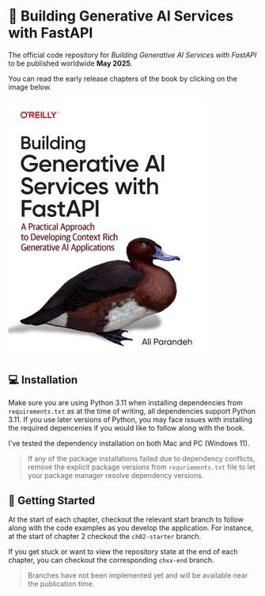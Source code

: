 # 🦆 Building Generative AI Services with FastAPI
The official code repository for *Building Generative AI Services with FastAPI* to be published worldwide **May 2025**.   

You can read the early release chapters of the book by clicking on the image below.

[<img alt="Building Generative AI Services with FastAPI (O'Reilly)" width="400" src="images/cover.png" />](https://learning.oreilly.com/library/view/building-generative-ai/9781098160296/)

## 💻 Installation 

Make sure you are using Python 3.11 when installing dependencies from `requirements.txt` as at the time of writing,
all dependencies support Python 3.11. 
If you use later versions of Python, you may face issues with installing the required depencenies if you would like to follow along with the book.

I've tested the dependency installation on both Mac and PC (Windows 11).

> If any of the package installations failed due to dependency conflicts, remove the explicit package versions from `requriements.txt` file to let your package manager resolve dependency versions.


## 🚀 Getting Started

At the start of each chapter, checkout the relevant start branch to follow along with the code examples as you develop the application.
For instance, at the start of chapter 2 checkout the `ch02-starter` branch. 

If you get stuck or want to view the repository state at the end of each chapter, you can checkout the corresponding `chxx-end` branch.

> Branches have not been implemented yet and will be available near the publication time.

